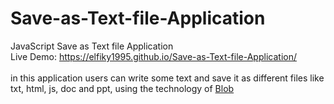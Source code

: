 # Save-as-Text-file-Application
JavaScript Save as Text file Application
<br>
Live Demo: https://elfiky1995.github.io/Save-as-Text-file-Application/
<br>
<br>
in this application users can write some text and save it as different files like txt, html, js, doc and ppt, using the technology of [Blob](https://developer.mozilla.org/en-US/docs/Web/API/Blob)
